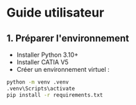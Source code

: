 # Guide utilisateur

## 1. Préparer l'environnement
- Installer Python 3.10+
- Installer CATIA V5
- Créer un environnement virtuel :
```bash
python -m venv .venv
.venv\Scripts\activate
pip install -r requirements.txt
